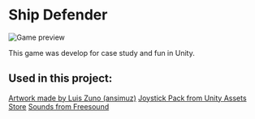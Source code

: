 # Ship Defender

![Game preview](Preview/Game.gif)

This game was develop for case study and fun in Unity.

## Used in this project:

[Artwork made by Luis Zuno (ansimuz)](https://ansimuz.itch.io/spaceship-shooter-environment)
[Joystick Pack from Unity Assets Store](https://assetstore.unity.com/packages/tools/input-management/joystick-pack-107631)
[Sounds from Freesound](https://freesound.org/)
